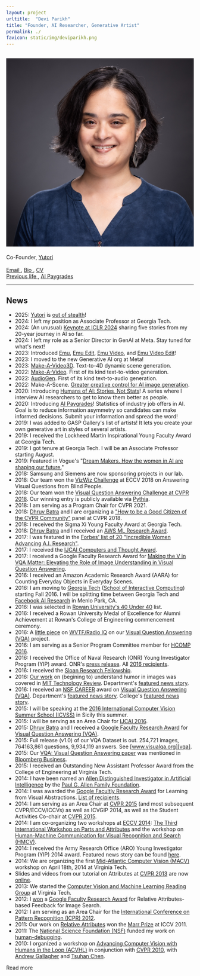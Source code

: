 ```yaml
---
layout: project
urltitle:  "Devi Parikh"
title: "Founder, AI Researcher, Generative Artist"
permalink: ./
favicon: static/img/deviparikh.png
---
```


<!-- %%%%%%%%%%%%%%%%%%% OVERVIEW %%%%%%%%%%%%%%%%%%% -->
<div class="row" style="margin-top:30px;">
  <div class="col-sm-3">
    <a href="http://deviparikh.com">
      <img class="my-pic" src="static/img/deviparikh.png">
    </a>
  </div>
  <div class="col-sm-5">
    <br>
    Co-Founder, <a href="https://yutori.com"> Yutori </a>
    <br>
    <br>
    <a href="mailto:deviparikh.dp@gmail.com"> Email </a>,
    <a href = "{{ site.baseurl }}./bio.html"> Bio </a>,
    <a href = "{{ site.baseurl }}./Parikh_CV.pdf"> CV </a>
    <br> 
    <a href = "{{ site.baseurl }}./previous_life.html"> Previous life </a>,
    <a href="http://aipaygrad.es">AI Paygrades</a>
    
  </div>
  <!-- <div class="col-sm-4"> -->
    <!-- Research interests -->
  <!-- <ul> -->
    <!-- <li>Artificial Intelligence</li> -->
    <!-- <li>Multimodal AI</li> -->
    <!-- <li>Vision and Language</li> -->
    <!-- <li>AI for Creativity</li> -->
    <!-- <li>Generative AI</li> -->
    <!-- <li>Commonsense Reasoning</li> -->
    <!-- <li>Human-AI Collaboration</li> -->
  <!-- </ul> -->
<!-- </div> -->
</div>
<hr>

<!-- %%%%%%%%%%%%%%%%%%% NEWS %%%%%%%%%%%%%%%%%%% -->
<!-- <a class="anchor" name="/news"></a> -->
## News
- 2025: [Yutori][yutori] is [out of stealth][yutori-out-of-stealth]!
- 2024: I left my position as Associate Professor at Georgia Tech.
- 2024: (An unusual) [Keynote at ICLR 2024][iclr2024-keynote] sharing five stories from my 20-year journey in AI so far.
- 2024: I left my role as a Senior Director in GenAI at Meta. Stay tuned for what's next!
- 2023: Introduced [Emu][emu-announcement], [Emu Edit][emu-edit-website], [Emu Video][emu-video-website], and [Emu Video Edit][emu-video-edit-website]!
- 2023: I moved to the new Generative AI org at Meta!
- 2023: [Make-A-Video3D][make-a-video3d-website]. Text-to-4D dynamic scene generation.
- 2022: [Make-A-Video][make-a-video-website]. First of its kind text-to-video generation.
- 2022: [AudioGen][audiogen-website]. First of its kind text-to-audio generation.
- 2022: Make-A-Scene. [Greater creative control for AI image generation][make-a-scene-blogpost].
- 2020: Introducing [Humans of AI: Stories, Not Stats][humanstoriesai]! A series where I interview AI researchers to get to know them better as people.
- 2020: Introducing [AI Paygrades][aipaygrades]! Statistics of industry job offers in AI. Goal is to reduce information asymmetry so candidates can make informed decisions. Submit your information and spread the word!
- 2019: I was added to GASP Gallery's list of artists! It lets you create your own generative art in styles of several artists.
- 2019: I received the Lockheed Martin Inspirational Young Faculty Award at Georgia Tech.
- 2019: I got tenure at Georgia Tech. I will be an Associate Professor starting August.
- 2019: Featured in Vogue's "[Dream Makers. How the women in AI are shaping our future.][vogue]"  
- 2018: Samsung and Siemens are now sponsoring projects in our lab.
- 2018: Our team won the [VizWiz Challenge][vizwiz] at ECCV 2018 on Answering Visual Questions from Blind People.
- 2018: Our team won the [Visual Question Answering Challenge at CVPR 2018][vqa18]. Our winning entry is publicly available via [Pythia][pythia]. 
- 2018: I am serving as a Program Chair for CVPR 2021.
- 2018: [Dhruv Batra][dhruv] and I are organizing a ["How to be a Good Citizen of the CVPR Community"][citizenofcvpr] panel at CVPR 2018.
- 2018: I received the Sigma Xi Young Faculty Award at Georgia Tech.
- 2018: [Dhruv Batra][dhruv] and I received an [AWS ML Research Award][aws-ml-award]. 
- 2017: I was featured in the [Forbes' list of 20 "Incredible Women Advancing A.I. Research"][forbes-list].
- 2017: I received the [IJCAI Computers and Thought Award][ijcai-c&t].
- 2017: I received a Google Faculty Research Award for [Making the V in VQA Matter: Elevating the Role of Image Understanding in Visual Question Answering][vqa].
- 2016: I received an Amazon Academic Research Award (AARA) for Counting Everyday Objects in Everyday Scenes.
- 2016: I am moving to [Georgia Tech][gt] ([School of Interactive Computing][gt-ic]) starting Fall 2016. I will be splitting time between Georgia Tech and [Facebook AI Research][fair] in Menlo Park, CA.
- 2016: I was selected in [Rowan University's 40 Under 40][rowan-40u40] list.
- 2016: I received a Rowan University Medal of Excellence for Alumni Achievement at Rowan's College of Engineering commencement ceremony.
- 2016: A [little piece][radio-piece] on [WVTF/Radio IQ][wvtf] on our [Visual Question Answering (VQA)][vqa] project.
- 2016: I am serving as a Senior Program Committee member for [HCOMP 2016][hcomp16].
- 2016: I received the Office of Naval Research (ONR) Young Investigator Program (YIP) award. ONR's [press release][onr-yip-press-release]. All [2016 recipients][onr-yip-recipients].
- 2016: I received the [Sloan Research Fellowship][sloan].
- 2016: [Our work][humor-paper] on (begining to) understand humor in images was covered in [MIT Technology Review][mittr-humor]. Department's [featured news story][vt-humor].
- 2016: I received an [NSF CAREER][nsf-career] award on [Visual Question Answering (VQA)][vqa]. Department's [featured news story][vtece-career]. College's [featured news story][vtcoe-career].
- 2015: I will be speaking at the [2016 International Computer Vision Summer School (ICVSS)][icvss16] in Sicily this summer.
- 2015: I will be serving as an Area Chair for [IJCAI 2016][ijcai16].
- 2015: [Dhruv Batra][dhruv] and I received a [Google Faculty Research Award][gfra15] for [Visual Question Answering (VQA)][vqa].
- 2015: Full release (v1.0) of our VQA Dataset is out. 254,721 images, 764163,861 questions, 9,934,119 answers. See [www.visualqa.org][vqa].
- 2015: Our [VQA: Visual Question Answering paper][vqa-paper] was mentioned in [Bloomberg Business][bloomberg-vqa].
- 2015: I received an Outstanding New Assistant Professor Award from the College of Engineering at Virginia Tech.
- 2014: I have been named an [Allen Distinguished Investigator in Artificial Intelligence][adi] by the [Paul G. Allen Family Foundation][pga].
- 2014: I was awarded the [Google Facultly Research Award][gfra] for Learning from Visual Abstractions. [List of recipients][gfra14].
- 2014: I am serving as an Area Chair at [CVPR 2015][cvpr15] (and most subsequent CVPR/ECCV/ICCVs) as well as ICVGIP 2014, as well as the Student Activities Co-chair at [CVPR 2015][cvpr15].
- 2014: I am co-organizing two workshops at [ECCV 2014][eccv14]: [The Third International Workshop on Parts and Attributes][pna14] and the workshop on [Human-Machine Communication for Visual Recognition and Search (HMCV)][hmcv14].
- 2014: I received the Army Research Office (ARO) Young Investigator Program (YIP) 2014 award. Featured news story can be found [here][vt-aro-yip].
- 2014: We are organizing the first [Mid-Atlantic Computer Vision (MACV)][macv14] workshop on April 18th, 2014 at Virginia Tech.
- Slides and videos from our tutorial on Attributes at [CVPR 2013][cvpr13] are now [online][attributes-tutorial].
- 2013: We started the [Computer Vision and Machine Learning Reading Group][vt-cvml-read] at Virginia Tech.
- 2012: I [won][gfra12] a [Google Faculty Research Award][gfra] for Relative Attributes-based Feedback for Image Search.
- 2012: I am serving as an Area Chair for the [International Conference on Pattern Recognition (ICPR) 2012][icpr12].
- 2011: Our work on [Relative Attributes][relative] won the [Marr Prize][marr] at ICCV 2011.
- 2011: The [National Science Foundation (NSF)][nsf] funded my work on [human-debugging][hum-deb].
- 2010: I organized a workshop on [Advancing Computer Vision with Humans in the Loop (ACVHL)][acvhl10] in conjunction with [CVPR 2010][cvpr10], with [Andrew Gallagher][andy] and [Tsuhan Chen][tsuhan].

<div id="read-more-button">
    <a nohref>Read more</a>
</div>
<br>

<script src="./static/js/jquery.min.js"></script>
<script type="text/javascript">
    $('ul:gt(0) li:gt(18)').hide();
    $('#read-more-button > a').click(function() {
        $('ul:gt(0) li:gt(18)').show();
        $('#read-more-button').hide();
    });
</script>


<!-- ------------ -->


<!-- %%%%%%%%%%%%%%%%%%% ABOUT %%%%%%%%%%%%%%%%%%% -->
<!--
<a class="anchor" name="/about"></a>
## About

I am an Assistant Professor in the [School of Interactive Computing][gt-ic] at [Georgia Tech][gt] and a Research Scientist at [Facebook AI Research (FAIR)][fair] in Menlo Park, CA.

From 2013 to 2016 I was an Assistant Professor in the [Bradley Department of Electrical and Computer Engineering][vt-ece] at [Virginia Tech][vt]. From 2009 to 2012 I was a Research Assistant Professor at [Toyota Technological Institute at Chicago (TTIC)][ttic], a philanthropically endowed computer science academic institute on the [University of Chicago][uoc] campus. I received my Ph.D. and MS. from [Carnegie Mellon University][cmu] in 2009 and 2007 respectively. My advisor was [Prof. Tsuhan Chen][tsuhan] (now Dean
of the [College of Engineering][coe-ntu] at [Nanyang Technological University][ntu] in Singapore). I got my BS, also in [ECE][rowan-ece], at [Rowan University][rowan] in 2005, where I worked with [Dr. Robi Polikar][polikar] on several pattern recognition problems.

I've spent several months at:
- [Robotics Institute (RI)][ri], [CMU][cmu-index] (Visiting Research Assistant Professor, Summer 2012) collaborating with [Martial Hebert][cmu-edu]
- [CSAIL][csail], [MIT][mit](Visiting Scientist, Spring 2011)collaborating with [Antonio Torralba][mit-torralba] and [Aude Oliva][mit-aude]
- [University of Texas at Austin][utexas] (Research Fellow, Fall 2010) collaborating with [Kristen Grauman][utexas-egrauman]
- [Microsoft Research (Redmond)][microsoft] (Visiting Researcher, Summer 2010, 2015; Research Intern, Summer 2008) collaborating with [Larry Zitnick][microsoft-larryz]
- [Microsoft Research (Redmond)][microsoft] (Research Intern, Summer 2007) working with [Gavin Jancke][microsoft-gavinj]
- [Intel Research (Pittsburgh)][intel-research] (Research Intern, Summer 2006) working with [Rahul Sukthankar][cmu-erahuls]

------------
-->

<!-- %%%%%%%%%%%%%%%%%%% RESEARCH %%%%%%%%%%%%%%%%%%% -->
<!--
## Research

<div class="row">
<div class="col-md-8">
  <img alt="topics" src="{{ site.baseurl }}static/img/computer_vision_lab.jpg">
</div>

<div class="col-md-4" style="margin-top:10%;">
  <ul>
    <li>Computer Vision</li>
    <li>Language and Vision</li>
    <li>Commonsense Reasoning</li>
    <li>Artificial Intelligence</li>
    <li>Human-Machine Collaboration</li>
    <li>Contextual Reasoning</li>
    <li>Pattern Recognition</li>
  </ul>
</div>
</div>
------------
-->



<!-- ------------  -->
<!-- %%%%%%%%%%%%%%%%%%% ACKNOWLEDGEMENTS %%%%%%%%%%%%%%%%%%% -->
<!--
  <a class="anchor" name="/acknowledgements"></a>
<div class="row">
  <div class="col-xs-12">
    <h2>Acknowledgements</h2>
  </div>
</div>
<div class="row">
  <div class="col-xs-12">
    Thanks to <a href = "https://abhishekdas.com/"> Abhishek Das</a> for the webpage format.
  </div>
</div>
<hr>
-->
[yutori]: https://yutori.com
[yutori-out-of-stealth]: https://x.com/deviparikh/status/1882565541099118654
[iclr2024-keynote]: https://iclr.cc/virtual/2024/invited-talk/21803
[emu-announcement]: https://about.fb.com/news/2023/09/introducing-ai-powered-assistants-characters-and-creative-tools/
[emu-edit-website]: https://emu-edit.metademolab.com/
[emu-video-website]: https://emu-video.metademolab.com/
[emu-video-edit-website]: https://fdd-video-edit.github.io/
[audiogen-website]: https://felixkreuk.github.io/audiogen/
[make-a-video3d-website]: https://make-a-video3d.github.io/
[make-a-video-website]: https://makeavideo.studio/
[make-a-scene-blogpost]: https://ai.facebook.com/blog/greater-creative-control-for-ai-image-generation/
[humanstoriesai]: http://humanstories.ai
[aipaygrades]: http://aipaygrad.es
[gasp]: https://www.gasp.gallery/
[vogue]: https://www.vogue.com/projects/13548844/women-in-ai/
[pythia]: https://github.com/facebookresearch/pythia
[vizwiz]: https://vizwiz.org/data
[vqa18]: https://visualqa.org/challenge.html
[citizenofcvpr]: https://deviparikh.com/citizenofcvpr/
[aws-ml-award]: https://aws.amazon.com/aws-ml-research-awards/
[forbes-list]: https://www.forbes.com/sites/mariyayao/2017/05/18/meet-20-incredible-women-advancing-a-i-research/2/#3b0a91c84ede
[gt-ic]: https://www.ic.gatech.edu/
[gt]: http://www.gatech.edu/
[fair]: https://research.fb.com/category/facebook-ai-research-fair/
[email-me]: mailto:deviparikh.dp@gmail.com
[ijcai-c&t]: https://en.wikipedia.org/wiki/IJCAI_Computers_and_Thought_Award
[vqa]: http://www.visualqa.org
[rowan-40u40]: http://rowan40under40.tumblr.com/
[radio-piece]: http://wvtf.org/post/giant-leap-machine-kind-when-robots-can-see#stream/0
[wvtf]: http://wvtf.org
[hcomp16]: http://www.humancomputation.com/2016/
[onr-yip-press-release]: http://www.onr.navy.mil/en/Media-Center/Press-Releases/2016/2016-ONR-Young-Investigators.aspx
[onr-yip-recipients]: http://www.onr.navy.mil/Science-Technology/Directorates/office-research-discovery-invention/Sponsored-Research/YIP/2016-young-investigator-YIP.aspx
[sloan]: http://www.sloan.org/sloan-research-fellowships/
[humor-paper]: http://arxiv.org/abs/1512.04407
[mittr-humor]: http://www.technologyreview.com/view/545316/ai-algorithm-identifies-humorous-pictures/
[vt-humor]: https://www.ece.vt.edu/news/articles/coding-jokes-virginia-tech-research-team-tackles-the-algorithm-of-humor.html
[nsf-career]: http://www.nsf.gov/funding/pgm_summ.jsp?pims_id=503214
[vtece-career]: https://www.ece.vt.edu/news/articles/parikh-wins-nsf-career-award.html
[vtcoe-career]: https://www.vtnews.vt.edu/articles/2016/02/022216-engineering-parikhnsfcareer.html
[icvss16]: http://svg.dmi.unict.it/icvss2016/
[ijcai16]: http://ijcai-16.org/
[dhruv]: https://www.cc.gatech.edu/~dbatra/
[gfra15]: http://services.google.com/fh/files/blogs/googlefras_august15_final.pdf
[vqa-paper]: http://arxiv.org/abs/1505.00468
[bloomberg-vqa]: http://www.bloomberg.com/news/articles/2015-05-22/what-s-in-this-picture-ai-becomes-as-smart-as-a-toddler
[adi]: http://www.pgafamilyfoundation.org/News/News-Articles/Press-Releases/ADI-Artificial-Intelligence-2014-Grants
[pga]: http://www.pgafamilyfoundation.org
[gfra]: https://ai.google/research/outreach/faculty-research-awards/
[gfra14]: http://services.google.com/fh/files/blogs/googlefras-aug2014.pdf
[cvpr15]: http://www.pamitc.org/cvpr15
[icvgip14]: http://mile.ee.iisc.ernet.in/ICVGIP2014/
[eccv14]: http://eccv2014.org/
[pna14]: https://deviparikh.com/projects/PnA2014/
[hmcv14]: http://vision.cs.utexas.edu/hmcv2014/
[vt-aro-yip]: http://www.vtnews.vt.edu/articles/2014/04/041714-engineering-deviparikharmyaward.html
[macv14]: https://filebox.ece.vt.edu/%7Emacv2014/
[attributes-tutorial]: https://deviparikh.com/projects/attributes/
[cvpr13]: http://www.pamitc.org/cvpr13/
[vt-cvml-read]: http://filebox.ece.vt.edu/%7Ecvmlreadinggroup/
[gfra12]: http://services.google.com/fh/files/blogs/research_awards_recipients_july_2012.pdf
[icpr12]: http://www.icpr2012.org/
[relative]: https://deviparikh.com/projects/relative.html
[marr]: http://en.wikipedia.org/wiki/Marr_Prize
[iccv11]: http://www.iccv2011.org/
[nsf]: http://www.nsf.gov/
[hum-deb]: https://deviparikh.com/projects/human_debugging/
[acvhl10]: https://deviparikh.com/projects/acvhl2010.htm
[cvpr10]: http://tab.computer.org/pamitc/archive/cvpr2010/index.html
[andy]: https://ai.google/research/people/AndrewGallagher
[tsuhan]: https://en.wikipedia.org/wiki/Tsuhan_Chen
[vt-ece]: https://ece.vt.edu/
[vt]: https://vt.edu/
[ttic]: http://www.ttic.edu/
[uoc]: https://www.uchicago.edu/
[cmu]: https://www.cmu.edu/
[ntu]: http://www.ntu.edu.sg
[coe-ntu]: http://coe.ntu.edu.sg/
[rowan]: https://www.rowan.edu
[rowan-ece]: https://academics.rowan.edu/engineering/programs/electricalcomputer
[polikar]: http://users.rowan.edu/~polikar/
[ri]: http://www.ri.cmu.edu/
[cmu-index]: http://www.cmu.edu/index.shtml
[cmu-edu]: http://www.cs.cmu.edu/%7Ehebert/
[csail]: http://www.csail.mit.edu/
[mit]: http://web.mit.edu/
[mit-torralba]: http://web.mit.edu/torralba/www/
[mit-aude]: http://cvcl.mit.edu/aude.htm
[utexas]: http://www.utexas.edu/
[utexas-egrauman]: http://www.cs.utexas.edu/%7Egrauman/
[microsoft]: http://research.microsoft.com/en-us/labs/redmond/default.aspx
[microsoft-larryz]: http://research.microsoft.com/en-us/people/larryz/
[microsoft-gavinj]: http://research.microsoft.com/en-us/people/gavinj/
[intel-research]: http://pittsburgh.intel-research.net/
[cmu-erahuls]: http://www.cs.cmu.edu/%7Erahuls/